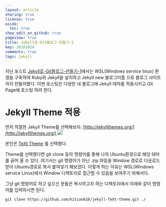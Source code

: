 ```yaml
---
layout: article
sharing: true
license: true
aside:
  toc: true
show_edit_on_github: true
pageview: true
title: Jekyll로-Git블로그-만들기-2
key: 20181024
comments: true
tags: jekyll
---
```


지난 포스트 [Jekyll로-Git블로그-만들기-1](http://)에서는 WSL(Windows service linux) 환경을 구축하여
Ruby와 Jekyll을 설치하고 Jekyll new 블로그이름 으로 블로그 사이트 까지 만들어봤다.
이번 포스팅은 다양한 내 블로그에 Jekyll 테마를 적용시키고 Git Page에 호스팅 하려 한다.

# Jekyll Theme 적용
먼저 적절한 Jekyll Theme를 선택해보자. [http://jekyllthemes.org/](http://jekyllthemes.org/)
![](http://)

본인은 [TeXt Theme](http://jekyllthemes.org/themes/TeXt/) 를 선택했다.

Theme를 선택했다면 git clone 등의 명령어를 통해 나의 Ubuntu환경으로 해당 테마를 긁어 올 수 있다.
여기서는 git 명령어가 아닌 .zip 파일을 Window 경로로 다운로드 받아 Ubuntu경로로 복사 붙여넣기 해보겠다.
이렇게 하는 이유는 WSL(Windows service Linux)에서 Window 디렉토리로 접근할 수 있음을 보여주기 위해서다.

그냥 git 명령어로 하고 싶으신 분들은 복사하고자 하는 디렉토리에서 아래와 같이 명령어를 입력하시면 된다.
```
git clone https://github.com/kitian616/jekyll-TeXt-theme.git ./
```
